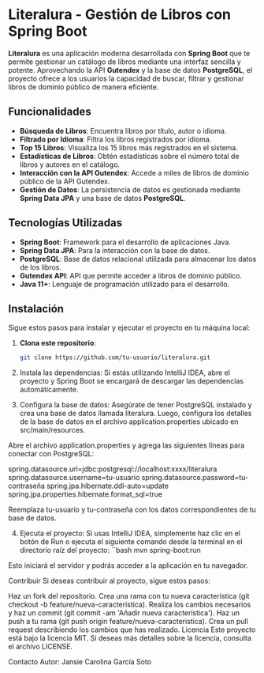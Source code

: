 # Literalura - Gestión de Libros con Spring Boot

**Literalura** es una aplicación moderna desarrollada con **Spring Boot** que te permite gestionar un catálogo de libros mediante una interfaz sencilla y potente. Aprovechando la API **Gutendex** y la base de datos **PostgreSQL**, el proyecto ofrece a los usuarios la capacidad de buscar, filtrar y gestionar libros de dominio público de manera eficiente.

## Funcionalidades

- **Búsqueda de Libros**: Encuentra libros por título, autor o idioma.
- **Filtrado por Idioma**: Filtra los libros registrados por idioma.
- **Top 15 Libros**: Visualiza los 15 libros más registrados en el sistema.
- **Estadísticas de Libros**: Obtén estadísticas sobre el número total de libros y autores en el catálogo.
- **Interacción con la API Gutendex**: Accede a miles de libros de dominio público de la API Gutendex.
- **Gestión de Datos**: La persistencia de datos es gestionada mediante **Spring Data JPA** y una base de datos **PostgreSQL**.

## Tecnologías Utilizadas

- **Spring Boot**: Framework para el desarrollo de aplicaciones Java.
- **Spring Data JPA**: Para la interacción con la base de datos.
- **PostgreSQL**: Base de datos relacional utilizada para almacenar los datos de los libros.
- **Gutendex API**: API que permite acceder a libros de dominio público.
- **Java 11+**: Lenguaje de programación utilizado para el desarrollo.

## Instalación

Sigue estos pasos para instalar y ejecutar el proyecto en tu máquina local:

1. **Clona este repositorio**:
   ```bash
   git clone https://github.com/tu-usuario/literalura.git

2. Instala las dependencias: Si estás utilizando IntelliJ IDEA, abre el proyecto y Spring Boot se encargará de descargar las dependencias automáticamente.

3. Configura la base de datos: Asegúrate de tener PostgreSQL instalado y crea una base de datos llamada literalura. Luego, configura los detalles de la base de datos en el archivo application.properties ubicado en src/main/resources.

Abre el archivo application.properties y agrega las siguientes líneas para conectar con PostgreSQL:


spring.datasource.url=jdbc:postgresql://localhost:xxxx/literalura
spring.datasource.username=tu-usuario
spring.datasource.password=tu-contraseña
spring.jpa.hibernate.ddl-auto=update
spring.jpa.properties.hibernate.format_sql=true

Reemplaza tu-usuario y tu-contraseña con los datos correspondientes de tu base de datos.

4. Ejecuta el proyecto: Si usas IntelliJ IDEA, simplemente haz clic en el botón de Run o ejecuta el siguiente comando desde la terminal en el directorio raíz del proyecto:
``bash
 mvn spring-boot:run




Esto iniciará el servidor y podrás acceder a la aplicación en tu navegador.

Contribuir
Si deseas contribuir al proyecto, sigue estos pasos:

Haz un fork del repositorio.
Crea una rama con tu nueva característica (git checkout -b feature/nueva-caracteristica).
Realiza los cambios necesarios y haz un commit (git commit -am 'Añadir nueva característica').
Haz un push a tu rama (git push origin feature/nueva-caracteristica).
Crea un pull request describiendo los cambios que has realizado.
Licencia
Este proyecto está bajo la licencia MIT. Si deseas más detalles sobre la licencia, consulta el archivo LICENSE.

Contacto
Autor: Jansie Carolina García Soto

